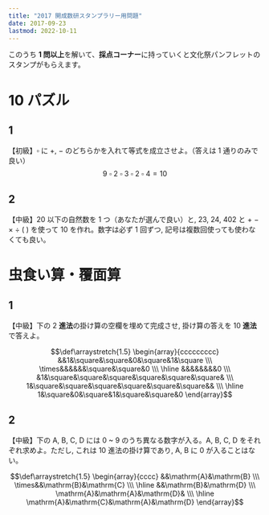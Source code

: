 ```yaml
---
title: "2017 開成数研スタンプラリー用問題"
date: 2017-09-23
lastmod: 2022-10-11
---
```


このうち **1 問以上**を解いて、**採点コーナー**に持っていくと文化祭パンフレットのスタンプがもらえます。

# 10 パズル

## 1

【初級】$\square$ に $+$, $-$ のどちらかを入れて等式を成立させよ。（答えは 1 通りのみで良い）$$9\ \square\ 2\ \square\ 3\ \square\ 2\ \square\ 4=10$$

## 2

【中級】$20$ 以下の自然数を 1 つ（あなたが選んで良い）と, $23$, $24$, $402$ と $+$ $-$ $\times$ $\div$ $($ $)$ を使って $10$ を作れ。数字は必ず 1 回ずつ, 記号は複数回使っても使わなくても良い。

# 虫食い算・覆面算

## 1

【中級】下の $2$ **進法**の掛け算の空欄を埋めて完成させ, 掛け算の答えを $10$ **進法**で答えよ。

$$\def\arraystretch{1.5}
\begin{array}{ccccccccc}
&&1&\square&\square&0&\square&1&\square \\\
\times&&&&&&\square&\square&0 \\\ \hline
&&&&&&&&0 \\\
&1&\square&\square&\square&\square&\square&\square& \\\
1&\square&\square&\square&\square&\square&\square&& \\\ \hline
1&\square&0&\square&1&\square&\square&0
\end{array}$$

## 2

【中級】下の $\mathrm{A}$, $\mathrm{B}$, $\mathrm{C}$, $\mathrm{D}$ には $0$ ~ $9$ のうち異なる数字が入る。$\mathrm{A}$, $\mathrm{B}$, $\mathrm{C}$, $\mathrm{D}$ をそれぞれ求めよ。ただし, これは $10$ 進法の掛け算であり, $\mathrm{A}$, $\mathrm{B}$ に $0$ が入ることはない。

$$\def\arraystretch{1.5}
\begin{array}{cccc}
&&\mathrm{A}&\mathrm{B} \\\
\times&&\mathrm{B}&\mathrm{C} \\\ \hline
&&\mathrm{B}&\mathrm{D} \\\
\mathrm{A}&\mathrm{A}&\mathrm{D}& \\\ \hline
\mathrm{A}&\mathrm{C}&\mathrm{A}&\mathrm{D}
\end{array}$$